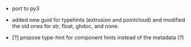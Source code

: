 - port to py3
- added new guid for typehints (extrusion and pointcloud) and modified the old ones for str, float, ghdoc, and none.

- [?] propose type-hint for component hints instead of the metadata (?)